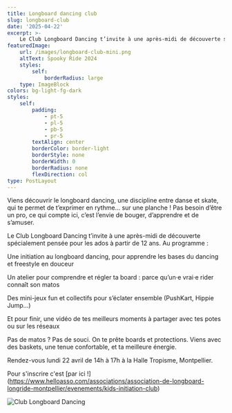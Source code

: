 ```yaml
---
title: Longboard dancing club
slug: longboard-club
date: '2025-04-22'
excerpt: >-
    Le Club Longboard Dancing t’invite à une après-midi de découverte spécialement pensée pour les ados à partir de 12 ans !
featuredImage:
    url: /images/longboard-club-mini.png
    altText: Spooky Ride 2024
    styles:
        self:
            borderRadius: large
    type: ImageBlock
colors: bg-light-fg-dark
styles:
    self:
        padding:
            - pt-5
            - pl-5
            - pb-5
            - pr-5
        textAlign: center
        borderColor: border-light
        borderStyle: none
        borderWidth: 0
        borderRadius: none
        flexDirection: col
type: PostLayout
---
```


Viens découvrir le longboard dancing, une discipline entre danse et skate, qui te permet de t’exprimer en rythme… sur une planche ! Pas besoin d’être un pro, ce qui compte ici, c’est l’envie de bouger, d’apprendre et de s’amuser.

Le Club Longboard Dancing t’invite à une après-midi de découverte spécialement pensée pour les ados à partir de 12 ans.
Au programme :

Une initiation au longboard dancing, pour apprendre les bases du dancing et freestyle en douceur

Un atelier pour comprendre et régler ta board : parce qu’un·e vrai·e rider connaît son matos

Des mini-jeux fun et collectifs pour s’éclater ensemble (PushKart, Hippie Jump…)

Et pour finir, une vidéo de tes meilleurs moments à partager avec tes potes ou sur les réseaux

Pas de matos ? Pas de souci. On te prête boards et protections.
Viens avec des baskets, une tenue confortable, et ta meilleure énergie.

Rendez-vous lundi 22 avril de 14h à 17h à la Halle Tropisme, Montpellier.

Pour s'inscrire c'est [par ici !]
(https://www.helloasso.com/associations/association-de-longboard-longride-montpellier/evenements/kids-initiation-club)

![Club Longboard Dancing](/images/longboard-club.png)
